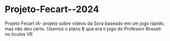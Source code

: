 # Projeto-Fecart--2024
Projeto Fecart IA- projeto sobre vídeos da Sora baseado em um jogo rápido, mas não deu certo. Usamos o plano B que era o jogo do Professor Rosseti no óculos VR
